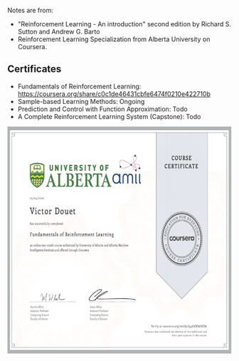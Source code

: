 Notes are from:

+ "Reinforcement Learning - An introduction" second edition by
Richard S. Sutton and Andrew G. Barto
+ Reinforcement Learning Specialization from Alberta University on Coursera.

## Certificates

+ Fundamentals of Reinforcement
Learning: https://coursera.org/share/c0c1de46431cbfe6474f0210e422710b
+ Sample-based Learning Methods: Ongoing
+ Prediction and Control with Function Approximation: Todo
+ A Complete Reinforcement Learning System (Capstone): Todo

<p align="center">
<img
src="https://github.com/vdouet/Reinforcement-Learning/blob/master/Reinforcement%20Learning%20Specialization%20-%20Alberta%20University%20/Images/Certificate1.png"
alt="Fundamentals of Reinforcement
Learning Certificate" title="Fundamentals of Reinforcement
Learning Certificate" width="660" height="510" />
</p>
